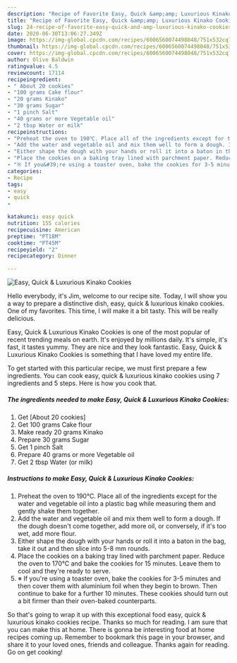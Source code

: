 ```yaml
---
description: "Recipe of Favorite Easy, Quick &amp;amp; Luxurious Kinako Cookies"
title: "Recipe of Favorite Easy, Quick &amp;amp; Luxurious Kinako Cookies"
slug: 24-recipe-of-favorite-easy-quick-and-amp-luxurious-kinako-cookies
date: 2020-06-30T13:06:27.349Z
image: https://img-global.cpcdn.com/recipes/6006560074498048/751x532cq70/easy-quick-luxurious-kinako-cookies-recipe-main-photo.jpg
thumbnail: https://img-global.cpcdn.com/recipes/6006560074498048/751x532cq70/easy-quick-luxurious-kinako-cookies-recipe-main-photo.jpg
cover: https://img-global.cpcdn.com/recipes/6006560074498048/751x532cq70/easy-quick-luxurious-kinako-cookies-recipe-main-photo.jpg
author: Olive Baldwin
ratingvalue: 4.5
reviewcount: 17114
recipeingredient:
- " About 20 cookies"
- "100 grams Cake flour"
- "20 grams Kinako"
- "30 grams Sugar"
- "1 pinch Salt"
- "40 grams or more Vegetable oil"
- "2 tbsp Water or milk"
recipeinstructions:
- "Preheat the oven to 190℃. Place all of the ingredients except for the water and vegetable oil into a plastic bag while measuring them and gently shake them together."
- "Add the water and vegetable oil and mix them well to form a dough. If the dough doesn&#39;t come together, add more oil, or conversely, if it&#39;s too wet, add more flour."
- "Either shape the dough with your hands or roll it into a baton in the bag, take it out and then slice into 5-8 mm rounds."
- "Place the cookies on a baking tray lined with parchment paper. Reduce the oven to 170℃ and bake the cookies for 15 minutes. Leave them to cool and they&#39;re ready to serve."
- "※ If you&#39;re using a toaster oven, bake the cookies for 3-5 minutes and then cover them with aluminium foil when they begin to brown. Then continue to bake for a further 10 minutes. These cookies should turn out a bit firmer than their oven-baked counterparts."
categories:
- Recipe
tags:
- easy
- quick
- 

katakunci: easy quick  
nutrition: 155 calories
recipecuisine: American
preptime: "PT18M"
cooktime: "PT45M"
recipeyield: "2"
recipecategory: Dinner

---
```



![Easy, Quick &amp; Luxurious Kinako Cookies](https://img-global.cpcdn.com/recipes/6006560074498048/751x532cq70/easy-quick-luxurious-kinako-cookies-recipe-main-photo.jpg)

Hello everybody, it's Jim, welcome to our recipe site. Today, I will show you a way to prepare a distinctive dish, easy, quick &amp; luxurious kinako cookies. One of my favorites. This time, I will make it a bit tasty. This will be really delicious.

Easy, Quick &amp; Luxurious Kinako Cookies is one of the most popular of recent trending meals on earth. It's enjoyed by millions daily. It's simple, it's fast, it tastes yummy. They are nice and they look fantastic. Easy, Quick &amp; Luxurious Kinako Cookies is something that I have loved my entire life.




To get started with this particular recipe, we must first prepare a few ingredients. You can cook easy, quick &amp; luxurious kinako cookies using 7 ingredients and 5 steps. Here is how you cook that.

<!--inarticleads1-->

##### The ingredients needed to make Easy, Quick &amp; Luxurious Kinako Cookies:

1. Get  [About 20 cookies]
1. Get 100 grams Cake flour
1. Make ready 20 grams Kinako
1. Prepare 30 grams Sugar
1. Get 1 pinch Salt
1. Prepare 40 grams or more Vegetable oil
1. Get 2 tbsp Water (or milk)




<!--inarticleads2-->

##### Instructions to make Easy, Quick &amp; Luxurious Kinako Cookies:

1. Preheat the oven to 190℃. Place all of the ingredients except for the water and vegetable oil into a plastic bag while measuring them and gently shake them together.
1. Add the water and vegetable oil and mix them well to form a dough. If the dough doesn&#39;t come together, add more oil, or conversely, if it&#39;s too wet, add more flour.
1. Either shape the dough with your hands or roll it into a baton in the bag, take it out and then slice into 5-8 mm rounds.
1. Place the cookies on a baking tray lined with parchment paper. Reduce the oven to 170℃ and bake the cookies for 15 minutes. Leave them to cool and they&#39;re ready to serve.
1. ※ If you&#39;re using a toaster oven, bake the cookies for 3-5 minutes and then cover them with aluminium foil when they begin to brown. Then continue to bake for a further 10 minutes. These cookies should turn out a bit firmer than their oven-baked counterparts.




So that's going to wrap it up with this exceptional food easy, quick &amp; luxurious kinako cookies recipe. Thanks so much for reading. I am sure that you can make this at home. There is gonna be interesting food at home recipes coming up. Remember to bookmark this page in your browser, and share it to your loved ones, friends and colleague. Thanks again for reading. Go on get cooking!
